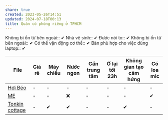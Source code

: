 ```yaml
---
share: true
created: 2023-05-26T14:51
updated: 2024-07-18T00:13
title: Quán có phòng riêng ở TPHCM
---
```

Không bị ồn từ bên ngoài:: ✔
Nhà vệ sinh:: ✔
Được nói to:: ✔
Không bị ồn từ bên ngoài:: ✔
Có thể vận động cơ thể:: ✔
Bàn phù hợp cho việc dùng laptop:: ✔

| File                                                                                                                                                | Giá rẻ | Máy chiếu | Nước ngon | Gần trung tâm | Ở lại tới 23h | Không gian tạo cảm hứng | Có loa mic |
| --------------------------------------------------------------------------------------------------------------------------------------------------- | ------ | --------- | --------- | ------------- | ------------- | ----------------------- | ---------- |
| [Hơi Béo](./H%C6%A1i%20B%C3%A9o.md)               | \-     | \-        | \-        | \-            | \-            | \-                      | \-         |
| [ME](./ME.md)                         | \-     | \-        | ❌         | \-            | \-            | \-                      | ✔          |
| [Tonkin cottage](./Tonkin%20cottage.md) | \-     | ✔         | ✔         | \-            | \-            | ✔                       | \-         |

